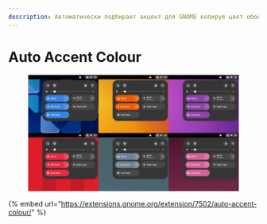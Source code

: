 ```yaml
---
description: Автоматически подбирает акцент для GNOME копируя цвет обой.
---
```


# Auto Accent Colour

<figure><img src="../../.gitbook/assets/image (1).png" alt=""><figcaption></figcaption></figure>

{% embed url="https://extensions.gnome.org/extension/7502/auto-accent-colour/" %}
